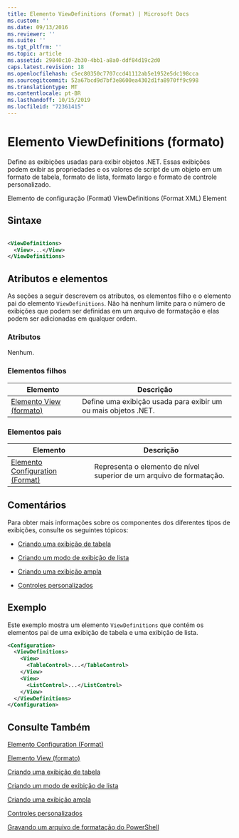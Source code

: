 ```yaml
---
title: Elemento ViewDefinitions (Format) | Microsoft Docs
ms.custom: ''
ms.date: 09/13/2016
ms.reviewer: ''
ms.suite: ''
ms.tgt_pltfrm: ''
ms.topic: article
ms.assetid: 29840c10-2b30-4bb1-a8a0-ddf84d19c2d0
caps.latest.revision: 18
ms.openlocfilehash: c5ec80350c7707ccd41112ab5e1952e5dc198cca
ms.sourcegitcommit: 52a67bcd9d7bf3e8600ea4302d1fa8970ff9c998
ms.translationtype: MT
ms.contentlocale: pt-BR
ms.lasthandoff: 10/15/2019
ms.locfileid: "72361415"
---
```

# <a name="viewdefinitions-element-format"></a>Elemento ViewDefinitions (formato)

Define as exibições usadas para exibir objetos .NET. Essas exibições podem exibir as propriedades e os valores de script de um objeto em um formato de tabela, formato de lista, formato largo e formato de controle personalizado.

Elemento de configuração (Format) ViewDefinitions (Format XML) Element

## <a name="syntax"></a>Sintaxe

```xml

<ViewDefinitions>
  <View>...</View>
</ViewDefinitions>
```

## <a name="attributes-and-elements"></a>Atributos e elementos

As seções a seguir descrevem os atributos, os elementos filho e o elemento pai do elemento `ViewDefinitions`. Não há nenhum limite para o número de exibições que podem ser definidas em um arquivo de formatação e elas podem ser adicionadas em qualquer ordem.

### <a name="attributes"></a>Atributos

Nenhum.

### <a name="child-elements"></a>Elementos filhos

|Elemento|Descrição|
|-------------|-----------------|
|[Elemento View (formato)](./view-element-format.md)|Define uma exibição usada para exibir um ou mais objetos .NET.|

### <a name="parent-elements"></a>Elementos pais

|Elemento|Descrição|
|-------------|-----------------|
|[Elemento Configuration (Format)](./configuration-element-format.md)|Representa o elemento de nível superior de um arquivo de formatação.|

## <a name="remarks"></a>Comentários

Para obter mais informações sobre os componentes dos diferentes tipos de exibições, consulte os seguintes tópicos:

- [Criando uma exibição de tabela](./creating-a-table-view.md)

- [Criando um modo de exibição de lista](./creating-a-list-view.md)

- [Criando uma exibição ampla](./creating-a-wide-view.md)

- [Controles personalizados](./creating-custom-controls.md)

## <a name="example"></a>Exemplo

Este exemplo mostra um elemento `ViewDefinitions` que contém os elementos pai de uma exibição de tabela e uma exibição de lista.

```xml
<Configuration>
  <ViewDefinitions>
    <View>
      <TableControl>...</TableControl>
    </View>
    <View>
      <ListControl>...</ListControl>
    </View>
  </ViewDefinitions>
</Configuration>
```

## <a name="see-also"></a>Consulte Também

[Elemento Configuration (Format)](./configuration-element-format.md)

[Elemento View (formato)](./view-element-format.md)

[Criando uma exibição de tabela](./creating-a-table-view.md)

[Criando um modo de exibição de lista](./creating-a-list-view.md)

[Criando uma exibição ampla](./creating-a-wide-view.md)

[Controles personalizados](./creating-custom-controls.md)

[Gravando um arquivo de formatação do PowerShell](./writing-a-powershell-formatting-file.md)
